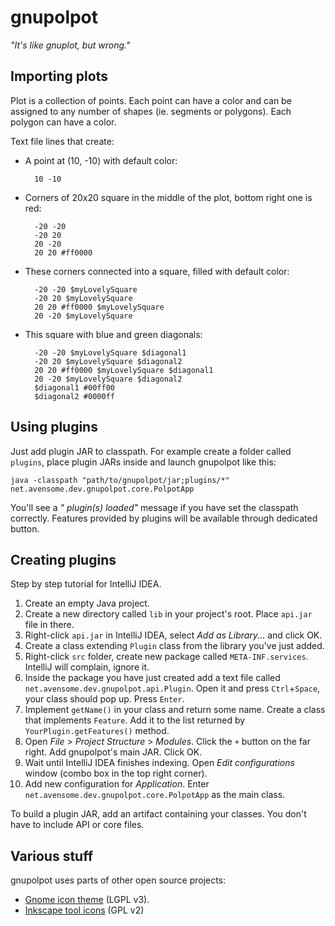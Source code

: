 # gnupolpot

*"It's like gnuplot, but wrong."*


## Importing plots

Plot is a collection of points. Each point can have a color and can be assigned to any number of shapes (ie. segments or polygons). Each polygon can have a color.

Text file lines that create:

- A point at (10, -10) with default color:

        10 -10

- Corners of 20x20 square in the middle of the plot, bottom right one is red:

        -20 -20
        -20 20
        20 -20
        20 20 #ff0000

- These corners connected into a square, filled with default color:

        -20 -20 $myLovelySquare
        -20 20 $myLovelySquare
        20 20 #ff0000 $myLovelySquare
        20 -20 $myLovelySquare

- This square with blue and green diagonals:

        -20 -20 $myLovelySquare $diagonal1
        -20 20 $myLovelySquare $diagonal2
        20 20 #ff0000 $myLovelySquare $diagonal1
        20 -20 $myLovelySquare $diagonal2
        $diagonal1 #00ff00
        $diagonal2 #0000ff


## Using plugins

Just add plugin JAR to classpath. For example create a folder called `plugins`, place plugin JARs inside and launch gnupolpot like this:

    java -classpath "path/to/gnupolpot/jar;plugins/*" net.avensome.dev.gnupolpot.core.PolpotApp

You'll see a *"<N> plugin(s) loaded"* message if you have set the classpath correctly. Features provided by plugins will be available through dedicated button.


## Creating plugins

Step by step tutorial for IntelliJ IDEA.

1. Create an empty Java project.
2. Create a new directory called `lib` in your project's root. Place `api.jar` file in there.
3. Right-click `api.jar` in IntelliJ IDEA, select *Add as Library...* and click OK.
4. Create a class extending `Plugin` class from the library you've just added.
5. Right-click `src` folder, create new package called `META-INF.services`. IntelliJ will complain, ignore it.
6. Inside the package you have just created add a text file called `net.avensome.dev.gnupolpot.api.Plugin`. Open it and press `Ctrl`+`Space`, your class should pop up. Press `Enter`.
7. Implement `getName()` in your class and return some name. Create a class that implements `Feature`. Add it to the list returned by `YourPlugin.getFeatures()` method.
8. Open *File* > *Project Structure* > *Modules*. Click the `+` button on the far right. Add gnupolpot's main JAR. Click OK.
9. Wait until IntelliJ IDEA finishes indexing. Open *Edit configurations* window (combo box in the top right corner).
10. Add new configuration for *Application*. Enter `net.avensome.dev.gnupolpot.core.PolpotApp` as the main class.

To build a plugin JAR, add an artifact containing your classes. You don't have to include API or core files.
        

## Various stuff

gnupolpot uses parts of other open source projects:

  - [Gnome icon theme](http://ftp.gnome.org/pub/GNOME/sources/gnome-icon-theme/3.12/) (LGPL v3).
  - [Inkscape tool icons](https://inkscape.org/en/) (GPL v2)
